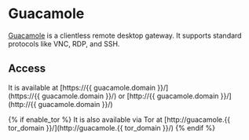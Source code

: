 # Guacamole

[Guacamole](https://guacamole.apache.org) is a clientless remote desktop gateway. It supports standard protocols like VNC, RDP, and SSH.

## Access

It is available at [https://{{ guacamole.domain }}/](https://{{ guacamole.domain }}/) or [http://{{ guacamole.domain }}/](http://{{ guacamole.domain }}/)

{% if enable_tor %}
It is also available via Tor at [http://guacamole.{{ tor_domain }}/](http://guacamole.{{ tor_domain }}/)
{% endif %}

